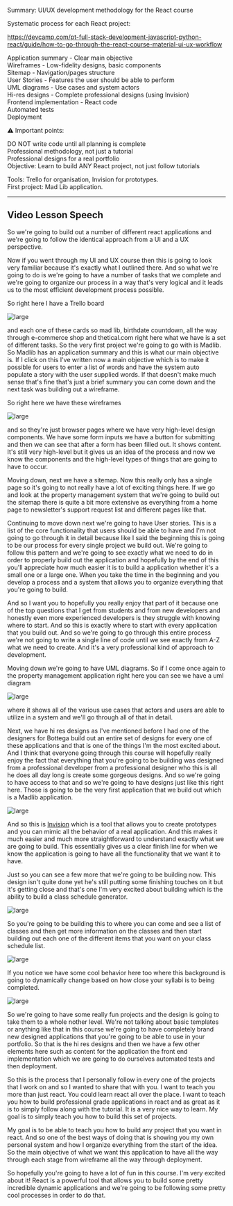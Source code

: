 Summary: UI/UX development methodology for the React course

Systematic process for each React project:

https://devcamp.com/pt-full-stack-development-javascript-python-react/guide/how-to-go-through-the-react-course-material-ui-ux-workflow

Application summary - Clear main objective  
Wireframes - Low-fidelity designs, basic components  
Sitemap - Navigation/pages structure  
User Stories - Features the user should be able to perform  
UML diagrams - Use cases and system actors  
Hi-res designs - Complete professional designs (using Invision)  
Frontend implementation - React code  
Automated tests  
Deployment  

⚠️ Important points:

DO NOT write code until all planning is complete  
Professional methodology, not just a tutorial  
Professional designs for a real portfolio  
Objective: Learn to build ANY React project, not just follow tutorials  

Tools: Trello for organisation, Invision for prototypes.  
First project: Mad Lib application.

---

## Video Lesson Speech

So we're going to build out a number of different react applications and we're going to follow the identical approach from a UI and a UX perspective. 

Now if you went through my UI and UX course then this is going to look very familiar because it's exactly what I outlined there. And so what we're going to do is we're going to have a number of tasks that we complete and we're going to organize our process in a way that's very logical and it leads us to the most efficient development process possible. 

So right here I have a Trello board

![large](./07-005_01.png)
 
and each one of these cards so mad lib, birthdate countdown, all the way through e-commerce shop and thetical.com right here what we have is a set of different tasks. So the very first project we're going to go with is Madlib. So Madlib has an application summary and this is what our main objective is. If I click on this I've written now a main objective which is to make it possible for users to enter a list of words and have the system auto populate a story with the user supplied words. If that doesn't make much sense that's fine that's just a brief summary you can come down and the next task was building out a wireframe.

So right here we have these wireframes

![large](./07-005_02.png)

and so they're just browser pages where we have very high-level design components. We have some form inputs we have a button for submitting and then we can see that after a form has been filled out. It shows content. It's still very high-level but it gives us an idea of the process and now we know the components and the high-level types of things that are going to have to occur. 

Moving down, next we have a sitemap. Now this really only has a single page so it's going to not really have a lot of exciting things here. If we go and look at the property management system that we're going to build out the sitemap there is quite a bit more extensive as everything from a home page to newsletter's support request list and different pages like that. 

Continuing to move down next we're going to have User stories. This is a list of the core functionality that users should be able to have and I'm not going to go through it in detail because like I said the beginning this is going to be our process for every single project we build out. We're going to follow this pattern and we're going to see exactly what we need to do in order to properly build out the application and hopefully by the end of this you'll appreciate how much easier it is to build a application whether it's a small one or a large one. When you take the time in the beginning and you develop a process and a system that allows you to organize everything that you're going to build.

And so I want you to hopefully you really enjoy that part of it because one of the top questions that I get from students and from new developers and honestly even more experienced developers is they struggle with knowing where to start. And so this is exactly where to start with every application that you build out. And so we're going to go through this entire process we're not going to write a single line of code until we see exactly from A-Z what we need to create. And it's a very professional kind of approach to development. 

Moving down we're going to have UML diagrams. So if I come once again to the property management application right here you can see we have a uml diagram

![large](./07-005_03.png)

where it shows all of the various use cases that actors and users are able to utilize in a system and we'll go through all of that in detail. 

Next, we have hi res designs as I've mentioned before I had one of the designers for Bottega build out an entire set of designs for every one of these applications and that is one of the things I'm the most excited about. And I think that everyone going through this course will hopefully really enjoy the fact that everything that you're going to be building was designed from a professional developer from a professional designer who this is all he does all day long is create some gorgeous designs. And so we're going to have access to that and so we're going to have designs just like this right here. Those is going to be the very first application that we build out which is a Madlib application. 

![large](./07-005_04.png)

And so this is [Invision](https://www.invisionapp.com/) which is a tool that allows you to create prototypes and you can mimic all the behavior of a real application. And this makes it much easier and much more straightforward to understand exactly what we are going to build. This essentially gives us a clear finish line for when we know the application is going to have all the functionality that we want it to have. 

Just so you can see a few more that we're going to be building now. This design isn't quite done yet he's still putting some finishing touches on it but it's getting close and that's one I'm very excited about building which is the ability to build a class schedule generator. 

![large](./07-005_05.png)

So you're going to be building this to where you can come and see a list of classes and then get more information on the classes and then start building out each one of the different items that you want on your class schedule list. 

![large](./07-005_06.png)

If you notice we have some cool behavior here too where this background is going to dynamically change based on how close your syllabi is to being completed. 

![large](./07-005_07.png)

So we're going to have some really fun projects and the design is going to take them to a whole nother level. We're not talking about basic templates or anything like that in this course we're going to have completely brand new designed applications that you're going to be able to use in your portfolio. So that is the hi res designs and then we have a few other elements here such as content for the application the front end implementation which we are going to do ourselves automated tests and then deployment.

So this is the process that I personally follow in every one of the projects that I work on and so I wanted to share that with you. I want to teach you more than just react. You could learn react all over the place. I want to teach you how to build professional grade applications in react and as great as it is to simply follow along with the tutorial. It is a very nice way to learn. My goal is to simply teach you how to build this set of projects. 

My goal is to be able to teach you how to build any project that you want in react. And so one of the best ways of doing that is showing you my own personal system and how I organize everything from the start of the idea. So the main objective of what we want this application to have all the way through each stage from wireframe all the way through deployment. 

So hopefully you're going to have a lot of fun in this course. I'm very excited about it! React is a powerful tool that allows you to build some pretty incredible dynamic applications and we're going to be following some pretty cool processes in order to do that.

